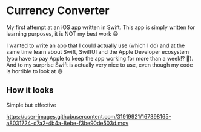 # Currency Converter
My first attempt at an iOS app written in Swift. This app is simply written for learning purposes, it is NOT my best work 😅

I wanted to write an app that I could actually use (which I do) and at the same time learn about Swift, SwiftUI and the Apple Developer ecosystem (you have to pay Apple to keep the app working for more than a week!? 🤯).
And to my surprise Swift is actually very nice to use, even though my code is horrible to look at 😅

## How it looks
Simple but effective

https://user-images.githubusercontent.com/31919921/167398165-a8031724-d7a2-4b4a-8ebe-f3be90de503d.mov
